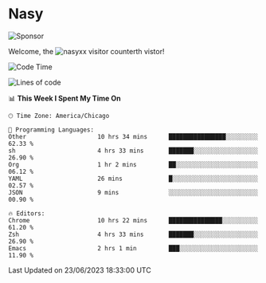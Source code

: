 # Nasy

<!--
<p align="center">
<img height="200" src="https://github-readme-stats.vercel.app/api?username=nasyxx&count_private=true&show_icons=true&theme=dracula&include_all_commits=true"/>
<img height="200" src="https://github-readme-stats.vercel.app/api/top-langs/?username=nasyxx&theme=dracula&hide=html,jupyter+notebook&count_private=true&show_icons=true"/>
</p>

  
----------------
-->

![Sponsor](https://img.shields.io/static/v1.svg?label=Sponsor&message=%E2%9D%A4&logo=GitHub&style=flat&color=pink)
 
Welcome, the ![nasyxx visitor counter](https://count.getloli.com/get/@nasyxx?theme=rule34)th vistor!
 
<!--START_SECTION:waka-->
![Code Time](http://img.shields.io/badge/Code%20Time-3%2C581%20hrs%209%20mins-blue)

![Lines of code](https://img.shields.io/badge/From%20Hello%20World%20I%27ve%20Written-6.3%20million%20lines%20of%20code-blue)

📊 **This Week I Spent My Time On** 

```text
🕑︎ Time Zone: America/Chicago

💬 Programming Languages: 
Other                    10 hrs 34 mins      ████████████████░░░░░░░░░   62.33 % 
sh                       4 hrs 33 mins       ███████░░░░░░░░░░░░░░░░░░   26.90 % 
Org                      1 hr 2 mins         ██░░░░░░░░░░░░░░░░░░░░░░░   06.12 % 
YAML                     26 mins             █░░░░░░░░░░░░░░░░░░░░░░░░   02.57 % 
JSON                     9 mins              ░░░░░░░░░░░░░░░░░░░░░░░░░   00.90 % 

🔥 Editors: 
Chrome                   10 hrs 22 mins      ███████████████░░░░░░░░░░   61.20 % 
Zsh                      4 hrs 33 mins       ███████░░░░░░░░░░░░░░░░░░   26.90 % 
Emacs                    2 hrs 1 min         ███░░░░░░░░░░░░░░░░░░░░░░   11.90 % 
```


 Last Updated on 23/06/2023 18:33:00 UTC
<!--END_SECTION:waka-->

<!-- ![visitors](https://visitor-badge.laobi.icu/badge?page_id=nasyxx.nasyxx) -->
